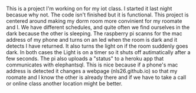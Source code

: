 This is a project I'm working on for my iot class. I started it last night becasue why not. The code isn't finished but it is functional. This project is centered around making my dorm room more convinient for my roomate and I. We have different schedules, and quite often we find ourselves in the dark because the other is sleeping. The raspberry pi scanns for the mac address of my phone and turns on an led when the room is dark and it detects I have returned. It also turns the light on if the room suddenly goes dark. In both cases the Light is on a timer so it shuts off autimatically after a few seconds. The pi also uploads a "status" to a heroku app that communicates with elephantsql. This is nice because if a phone's mac address is detected it changes a webpage (nls26.github.io) so that my roomate and I know the other is already there and if we have to take a call or online class another location might be better.

